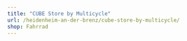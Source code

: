 ```yaml
---
title: "CUBE Store by Multicycle"
url: /heidenheim-an-der-brenz/cube-store-by-multicycle/
shop: Fahrrad
---
```

